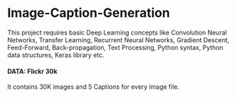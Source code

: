 # Image-Caption-Generation
This project requires basic Deep Learning concepts like Convolution Neural Networks, Transfer Learning, Recurrent Neural Networks, Gradient Descent, Feed-Forward, Back-propagation, Text Processing, Python syntax, Python data structures, Keras library etc.

#### DATA: Flickr 30k
It contains 30K images and 5 Captions for every image file.
